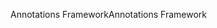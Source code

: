 <span data-ttu-id="a81f8-101">Annotations Framework</span><span class="sxs-lookup"><span data-stu-id="a81f8-101">Annotations Framework</span></span>